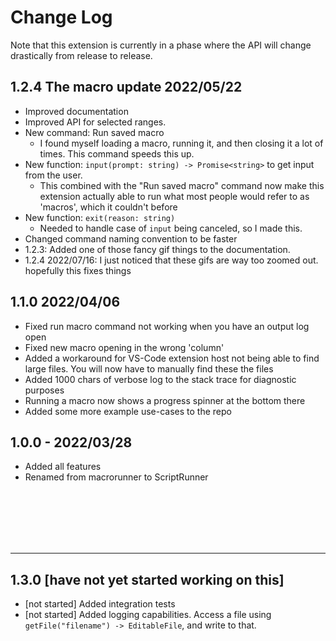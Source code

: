 # Change Log

Note that this extension is currently in a phase where the API will change drastically from release to release.

## 1.2.4 The macro update 2022/05/22

-   Improved documentation
-   Improved API for selected ranges.
-   New command: Run saved macro
    -   I found myself loading a macro, running it, and then closing it a lot of times. This command speeds this up.
-   New function: `input(prompt: string) -> Promise<string>` to get input from the user.
    -   This combined with the "Run saved macro" command now make this extension actually able to run what most people would refer to as 'macros', which it couldn't before
-   New function: `exit(reason: string)`
    -   Needed to handle case of `input` being canceled, so I made this.
-   Changed command naming convention to be faster
-   1.2.3: Added one of those fancy gif things to the documentation.
-   1.2.4 2022/07/16: I just noticed that these gifs are way too zoomed out. hopefully this fixes things

## 1.1.0 2022/04/06

-   Fixed run macro command not working when you have an output log open
-   Fixed new macro opening in the wrong 'column'
-   Added a workaround for VS-Code extension host not being able to find large files. You will now have to manually find these the files
-   Added 1000 chars of verbose log to the stack trace for diagnostic purposes
-   Running a macro now shows a progress spinner at the bottom there
-   Added some more example use-cases to the repo

## 1.0.0 - 2022/03/28

-   Added all features
-   Renamed from macrorunner to ScriptRunner

<br>
<br>
<br>
<br>
<br>

<hr>

## 1.3.0 [have not yet started working on this]

-   [not started] Added integration tests
-   [not started] Added logging capabilities. Access a file using `getFile("filename") -> EditableFile`, and write to that.
